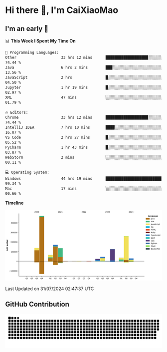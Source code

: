# Hi there 👋, I'm CaiXiaoMao

## I'm an early 🐤
<!--START_SECTION:waka-->
📊 **This Week I Spent My Time On** 

```text
💬 Programming Languages: 
Other                    33 hrs 12 mins      ███████████████████░░░░░░   74.44 % 
Java                     6 hrs 2 mins        ███░░░░░░░░░░░░░░░░░░░░░░   13.56 % 
JavaScript               2 hrs               █░░░░░░░░░░░░░░░░░░░░░░░░   04.50 % 
Jupyter                  1 hr 19 mins        █░░░░░░░░░░░░░░░░░░░░░░░░   02.97 % 
XML                      47 mins             ░░░░░░░░░░░░░░░░░░░░░░░░░   01.79 % 

🔥 Editors: 
Chrome                   33 hrs 12 mins      ███████████████████░░░░░░   74.44 % 
IntelliJ IDEA            7 hrs 10 mins       ████░░░░░░░░░░░░░░░░░░░░░   16.07 % 
VS Code                  2 hrs 27 mins       █░░░░░░░░░░░░░░░░░░░░░░░░   05.52 % 
PyCharm                  1 hr 43 mins        █░░░░░░░░░░░░░░░░░░░░░░░░   03.87 % 
WebStorm                 2 mins              ░░░░░░░░░░░░░░░░░░░░░░░░░   00.11 % 

💻 Operating System: 
Windows                  44 hrs 19 mins      █████████████████████████   99.34 % 
Mac                      17 mins             ░░░░░░░░░░░░░░░░░░░░░░░░░   00.66 % 
```

**Timeline**

![Lines of Code chart](https://raw.githubusercontent.com/caixiaomao/caixiaomao/main/assets/bar_graph.png)


 Last Updated on 31/07/2024 02:47:37 UTC
<!--END_SECTION:waka-->

## GitHub Contribution
<picture>
  <source media="(prefers-color-scheme: dark)" srcset="/dist/snake/github-contribution-grid-snake-dark.svg" />
  <source media="(prefers-color-scheme: light)" srcset="/dist/snake/github-contribution-grid-snake.svg" />
  <img alt="github contribution grid snake animation" src="/dist/snake/github-contribution-grid-snake.svg" />
</picture>
